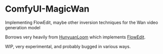 # ComfyUI-MagicWan
Implementing FlowEdit, maybe other inversion techniques for the Wan video generation model

Borrows very heavily from [HunyuanLoom](https://github.com/logtd/ComfyUI-HunyuanLoom) which implements [FlowEdit](https://github.com/fallenshock/FlowEdit). 

WIP, very experimental, and probably bugged in various ways. 
